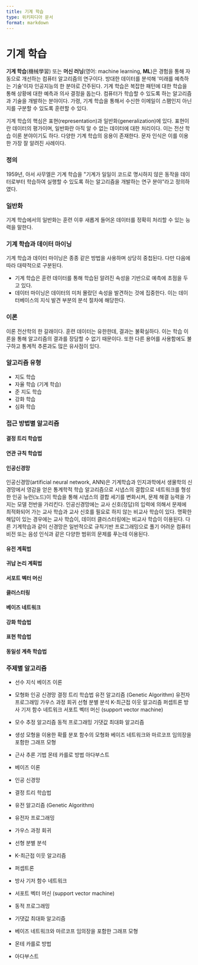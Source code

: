 ```yaml
---
title: 기계 학습
type: 위키피디아 문서
format: markdown
---
```


# 기계 학습

**기계 학습**(機械學習) 또는 **머신 러닝**(영어: machine learning, **ML**)은 경험을 통해 자동으로 개선하는 컴퓨터 알고리즘의 연구이다. 방대한 데이터를 분석해 '미래를 예측하는 기술'이자 인공지능의 한 분야로 간주된다. 기계 학습은 복잡한 패턴에 대한 학습을 통해 상황에 대한 예측과 의사 결정을 돕는다. 컴퓨터가 학습할 수 있도록 하는 알고리즘과 기술을 개발하는 분야이다. 가령, 기계 학습을 통해서 수신한 이메일이 스팸인지 아닌지를 구분할 수 있도록 훈련할 수 있다.

기계 학습의 핵심은 표현(representation)과 일반화(generalization)에 있다. 표현이란 데이터의 평가이며, 일반화란 아직 알 수 없는 데이터에 대한 처리이다. 이는 전산 학습 이론 분야이기도 하다. 다양한 기계 학습의 응용이 존재한다. 문자 인식은 이를 이용한 가장 잘 알려진 사례이다.

### 정의

1959년, 아서 사무엘은 기계 학습을 "기계가 일일이 코드로 명시하지 않은 동작을 데이터로부터 학습하여 실행할 수 있도록 하는 알고리즘을 개발하는 연구 분야"라고 정의하였다.

### 일반화

기계 학습에서의 일반화는 훈련 이후 새롭게 들어온 데이터를 정확히 처리할 수 있는 능력을 말한다.

### 기계 학습과 데이터 마이닝

기계 학습과 데이터 마이닝은 종종 같은 방법을 사용하며 상당히 중첩된다. 다만 다음에 따라 대략적으로 구분된다.

- 기계 학습은 훈련 데이터를 통해 학습된 알려진 속성을 기반으로 예측에 초점을 두고 있다.
- 데이터 마이닝은 데이터의 미처 몰랐던 속성을 발견하는 것에 집중한다. 이는 데이터베이스의 지식 발견 부분의 분석 절차에 해당한다.

### 이론

이론 전산학의 한 갈래이다. 훈련 데이터는 유한한데, 결과는 불확실하다. 이는 학습 이론을 통해 알고리즘의 결과를 장담할 수 없기 때문이다. 또한 다른 용어를 사용함에도 불구하고 통계적 추론과도 많은 유사점이 있다.

### 알고리즘 유형

- 지도 학습
- 자율 학습 (기계 학습)
- 준 지도 학습
- 강화 학습
- 심화 학습

### 접근 방법별 알고리즘

#### 결정 트리 학습법

#### 연관 규칙 학습법

#### 인공신경망

인공신경망(artificial neural network, ANN)은 기계학습과 인지과학에서 생물학의 신경망에서 영감을 얻은 통계학적 학습 알고리즘으로 시냅스의 결합으로 네트워크를 형성한 인공 뉴런(노드)이 학습을 통해 시냅스의 결합 세기를 변화시켜, 문제 해결 능력을 가지는 모델 전반을 가리킨다. 인공신경망에는 교사 신호(정답)의 입력에 의해서 문제에 최적화되어 가는 교사 학습과 교사 신호를 필요로 하지 않는 비교사 학습이 있다. 명확한 해답이 있는 경우에는 교사 학습이, 데이터 클러스터링에는 비교사 학습이 이용된다. 다른 기계학습과 같이 신경망은 일반적으로 규칙기반 프로그래밍으로 풀기 어려운 컴퓨터 비전 또는 음성 인식과 같은 다양한 범위의 문제를 푸는데 이용된다.

#### 유전 계획법

#### 귀납 논리 계획법

#### 서포트 벡터 머신

#### 클러스터링

#### 베이즈 네트워크

#### 강화 학습법

#### 표현 학습법

#### 동일성 계측 학습법

### 주제별 알고리즘

- 선수 지식 베이즈 이론
- 모형화 인공 신경망 결정 트리 학습법 유전 알고리즘 (Genetic Algorithm) 유전자 프로그래밍 가우스 과정 회귀 선형 분별 분석 K-최근접 이웃 알고리즘 퍼셉트론 방사 기저 함수 네트워크 서포트 벡터 머신 (support vector machine)
- 모수 추정 알고리즘 동적 프로그래밍 기댓값 최대화 알고리즘
- 생성 모형을 이용한 확률 분포 함수의 모형화 베이즈 네트워크와 마르코프 임의장을 포함한 그래프 모형
- 근사 추론 기법 몬테 카를로 방법 아다부스트

- 베이즈 이론

- 인공 신경망
- 결정 트리 학습법
- 유전 알고리즘 (Genetic Algorithm)
- 유전자 프로그래밍
- 가우스 과정 회귀
- 선형 분별 분석
- K-최근접 이웃 알고리즘
- 퍼셉트론
- 방사 기저 함수 네트워크
- 서포트 벡터 머신 (support vector machine)

- 동적 프로그래밍
- 기댓값 최대화 알고리즘

- 베이즈 네트워크와 마르코프 임의장을 포함한 그래프 모형

- 몬테 카를로 방법
- 아다부스트